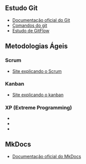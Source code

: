 ## Estudo Git
- [Documentação oficial do Git](https://git-scm.com/doc)
- [Comandos do git]( https://education.github.com/git-cheat-sheet-education.pd)
- [Estudo de GitFlow](https://www.atlassian.com/git/tutorials/comparing-workflows/gitflow-workflow)

## Metodologias Ágeis
### Scrum
- [Site explicando o Scrum](https://www.atlassian.com/br/agile/scrum)

### Kanban
- [Site explicando o kanban](https://www.atlassian.com/br/agile/kanban)

### XP (Extreme Programming)
- []()
- []()
- []()

## MkDocs

- [Documentação oficial do MkDocs](https://www.mkdocs.org/)